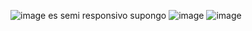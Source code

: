 
![image](https://github.com/user-attachments/assets/72fa0db8-3363-42d1-8de4-42fa5facca5b)
es semi responsivo supongo 
![image](https://github.com/user-attachments/assets/1aac3072-3481-48fb-bc8a-f5f4525aa91a)
![image](https://github.com/user-attachments/assets/2d29ea4c-7271-4760-99ef-4f70d5d4346e)
